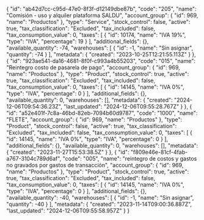 {
  "id": "ab42d7cc-c95d-47e0-8f3f-d12149dbe87b",
  "code": "205",
  "name": "Comisión - uso y alquiler plataforma SALDU",
  "account_group": {
    "id": 969,
    "name": "Productos"
  },
  "type": "Service",
  "stock_control": false,
  "active": true,
  "tax_classification": "Excluded",
  "tax_included": false,
  "tax_consumption_value": 0,
  "taxes": [
    {
      "id": 10174,
      "name": "IVA 19%",
      "type": "IVA",
      "percentage": 19
    }
  ],
  "additional_fields": {},
  "available_quantity": -74,
  "warehouses": [
    {
      "id": -1,
      "name": "Sin asignar",
      "quantity": -74
    }
  ],
  "metadata": {
    "created": "2023-10-25T12:21:55.113Z"
  }
},
{
  "id": "923ae541-da16-4681-8f0f-c993a4b55203",
  "code": "015",
  "name": "Reintegro costo de pasarela de pago",
  "account_group": {
    "id": 969,
    "name": "Productos"
  },
  "type": "Product",
  "stock_control": true,
  "active": true,
  "tax_classification": "Excluded",
  "tax_included": false,
  "tax_consumption_value": 0,
  "taxes": [
    {
      "id": 14145,
      "name": "IVA 0%",
      "type": "IVA",
      "percentage": 0
    }
  ],
  "additional_fields": {},
  "available_quantity": 0,
  "warehouses": [],
  "metadata": {
    "created": "2024-12-06T09:54:36.23Z",
    "last_updated": "2024-12-06T09:55:28.767Z"
  }
},
{
  "id": "a52e401f-7c8a-46bd-82eb-7094b60d9787",
  "code": "1000",
  "name": "FLETE",
  "account_group": {
    "id": 969,
    "name": "Productos"
  },
  "type": "Product",
  "stock_control": false,
  "active": true,
  "tax_classification": "Excluded",
  "tax_included": false,
  "tax_consumption_value": 0,
  "taxes": [
    {
      "id": 14145,
      "name": "IVA 0%",
      "type": "IVA",
      "percentage": 0
    }
  ],
  "additional_fields": {},
  "available_quantity": 0,
  "warehouses": [],
  "metadata": {
    "created": "2023-11-27T15:53:38.5Z"
  }
},
{
  "id": "f809e46e-81cf-4fab-a767-3104c789d6af",
  "code": "005",
  "name": "reintegro de costos y gastos  no gravados  por gastos de transacción",
  "account_group": {
    "id": 969,
    "name": "Productos"
  },
  "type": "Product",
  "stock_control": true,
  "active": true,
  "tax_classification": "Excluded",
  "tax_included": false,
  "tax_consumption_value": 0,
  "taxes": [
    {
      "id": 14145,
      "name": "IVA 0%",
      "type": "IVA",
      "percentage": 0
    }
  ],
  "additional_fields": {},
  "available_quantity": -40,
  "warehouses": [
    {
      "id": -1,
      "name": "Sin asignar",
      "quantity": -40
    }
  ],
  "metadata": {
    "created": "2023-11-14T09:00:36.887Z",
    "last_updated": "2024-12-06T09:55:58.957Z"
  }
}

